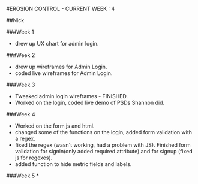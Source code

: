 #EROSION CONTROL - CURRENT WEEK : 4

##Nick

###Week 1
* drew up UX chart for admin login.

###Week 2
* drew up wireframes for Admin Login.
* coded live wireframes for Admin Login.

###Week 3
* Tweaked admin login wireframes - FINISHED.
* Worked on the login, coded live demo of PSDs Shannon did.

###Week 4
* Worked on the form js and html.
* changed some of the functions on the login, added form validation with a regex.
* fixed the regex (wasn't working, had a problem with JS). Finished form validation for signin(only added required attribute) and for signup (fixed js for regexes).
* added function to hide metric fields and labels.

###Week 5
* 
